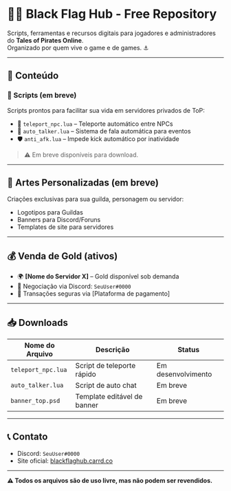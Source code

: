 # 🏴‍☠️ Black Flag Hub - Free Repository

Scripts, ferramentas e recursos digitais para jogadores e administradores do **Tales of Pirates Online**.  
Organizado por quem vive o game e de games. ⚓

---

## 📂 Conteúdo

### 🔧 Scripts (em breve)
Scripts prontos para facilitar sua vida em servidores privados de ToP:
- 📜 `teleport_npc.lua` – Teleporte automático entre NPCs
- 💬 `auto_talker.lua` – Sistema de fala automática para eventos
- 🛡️ `anti_afk.lua` – Impede kick automático por inatividade

> ⚠️ Em breve disponíveis para download.

---

## 🎨 Artes Personalizadas (em breve)

Criações exclusivas para sua guilda, personagem ou servidor:
- Logotipos para Guildas
- Banners para Discord/Foruns
- Templates de site para servidores

---

## 💰 Venda de Gold (ativos)

- 🌍 **[Nome do Servidor X]** – Gold disponível sob demanda
- 💬 Negociação via Discord: `SeuUser#0000`
- 🔐 Transações seguras via [Plataforma de pagamento]

---

## 📥 Downloads

| Nome do Arquivo        | Descrição                   | Status       |
|------------------------|-----------------------------|--------------|
| `teleport_npc.lua`     | Script de teleporte rápido  | Em desenvolvimento |
| `auto_talker.lua`      | Script de auto chat         | Em breve     |
| `banner_top.psd`       | Template editável de banner | Em breve     |

---

## 📞 Contato

- Discord: `SeuUser#0000`
- Site oficial: [blackflaghub.carrd.co](https://blackflaghub.carrd.co)

---

**⚠️ Todos os arquivos são de uso livre, mas não podem ser revendidos.**

